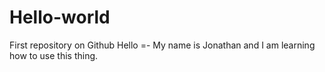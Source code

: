 # Hello-world
First repository on Github
Hello =- My name is Jonathan and I am learning how to use this thing.
